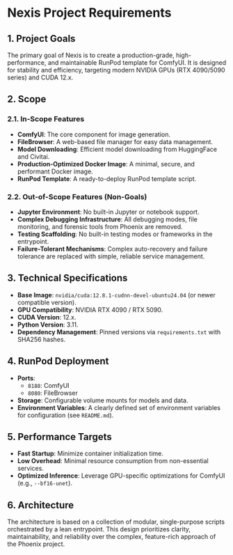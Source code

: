 # Nexis Project Requirements

## 1. Project Goals

The primary goal of Nexis is to create a production-grade, high-performance, and maintainable RunPod template for ComfyUI. It is designed for stability and efficiency, targeting modern NVIDIA GPUs (RTX 4090/5090 series) and CUDA 12.x.

## 2. Scope

### 2.1. In-Scope Features

- **ComfyUI**: The core component for image generation.
- **FileBrowser**: A web-based file manager for easy data management.
- **Model Downloading**: Efficient model downloading from HuggingFace and Civitai.
- **Production-Optimized Docker Image**: A minimal, secure, and performant Docker image.
- **RunPod Template**: A ready-to-deploy RunPod template script.

### 2.2. Out-of-Scope Features (Non-Goals)

- **Jupyter Environment**: No built-in Jupyter or notebook support.
- **Complex Debugging Infrastructure**: All debugging modes, file monitoring, and forensic tools from Phoenix are removed.
- **Testing Scaffolding**: No built-in testing modes or frameworks in the entrypoint.
- **Failure-Tolerant Mechanisms**: Complex auto-recovery and failure tolerance are replaced with simple, reliable service management.

## 3. Technical Specifications

- **Base Image**: `nvidia/cuda:12.8.1-cudnn-devel-ubuntu24.04` (or newer compatible version).
- **GPU Compatibility**: NVIDIA RTX 4090 / RTX 5090.
- **CUDA Version**: 12.x.
- **Python Version**: 3.11.
- **Dependency Management**: Pinned versions via `requirements.txt` with SHA256 hashes.

## 4. RunPod Deployment

- **Ports**: 
  - `8188`: ComfyUI
  - `8080`: FileBrowser
- **Storage**: Configurable volume mounts for models and data.
- **Environment Variables**: A clearly defined set of environment variables for configuration (see `README.md`).

## 5. Performance Targets

- **Fast Startup**: Minimize container initialization time.
- **Low Overhead**: Minimal resource consumption from non-essential services.
- **Optimized Inference**: Leverage GPU-specific optimizations for ComfyUI (e.g., `--bf16-unet`).

## 6. Architecture

The architecture is based on a collection of modular, single-purpose scripts orchestrated by a lean entrypoint. This design prioritizes clarity, maintainability, and reliability over the complex, feature-rich approach of the Phoenix project.
